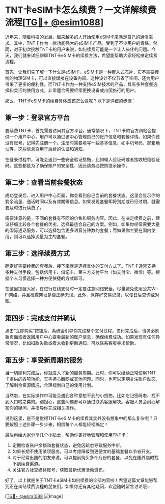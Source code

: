 # TNT卡eSIM卡怎么续费？一文详解续费流程[[TG💪+ @esim1088](https://t.me/s/esim1088)]

近年来，随着科技的发展，越来越多的人开始使用eSIM卡来满足自己的通信需求。其中，TNT卡作为一款功能强大的eSIM卡产品，受到了不少用户的青睐。然而，对于初次接触TNT卡的用户来说，如何续费可能是一个让人头疼的问题。今天，我们就来详细聊聊TNT卡eSIM卡的续费方法，希望能帮助大家轻松搞定续费流程。

首先，让我们先了解一下什么是eSIM卡。eSIM卡是一种嵌入式芯片，它不需要传统的物理SIM卡，可以直接焊接在设备内部。这种设计不仅节省了空间，还为用户带来了更多的便利性。而TNT卡作为一种支持eSIM技术的产品，具有多种套餐选择和灵活的使用方式，非常适合需要经常更换设备或出国旅行的用户。

那么，TNT卡eSIM卡的续费具体应该怎么做呢？以下是详细的步骤：

## **第一步：登录官方平台**

要续费TNT卡，首先需要访问其官方平台。通常情况下，TNT卡的官方网站会提供一个用户中心，用户可以通过该中心管理自己的账户信息和套餐详情。如果你还没有账号，记得先注册一个。注册时需要填写一些基本信息，如手机号码、邮箱地址等。这些信息将用于后续的认证和通知。

在登录过程中，可能会遇到一些安全验证措施，比如输入验证码或者接收短信验证码。这些都是为了确保账户的安全性，因此请务必按照提示操作。

## **第二步：查看当前套餐状态**

成功登录后，进入用户中心页面，你会看到自己当前的套餐状态。这里会显示你的剩余流量、通话时间以及有效期等信息。如果发现套餐即将到期或已经过期，就需要及时进行续费了。

需要注意的是，不同的套餐有不同的价格和服务内容。因此，在决定续费之前，建议仔细比较各个套餐的优劣，选择最适合自己的方案。例如，如果你经常需要大量的国际通话服务，可以选择包含更多语音分钟数的套餐；而如果你主要在国内使用，则可以选择流量为主的套餐。

## **第三步：选择续费方式**

确定好需要续费的套餐后，接下来就是选择具体的支付方式了。TNT卡通常支持多种支付手段，包括信用卡、借记卡、第三方支付平台（如支付宝、微信）等。根据个人习惯选择一种方便快捷的方式即可。

在这里提醒大家，在进行在线支付时一定要注意网络安全。尽量避免使用公共Wi-Fi网络，并且检查网址是否正确无误。此外，保存好交易记录，以便日后查询或对账。

## **第四步：完成支付并确认**

点击“立即购买”按钮后，系统会引导你完成整个支付过程。支付完成后，请务必刷新页面或者返回用户中心查看最新的账户信息，确保续费成功。如果发现有任何异常情况，比如扣款失败或者未收到更新通知，可以联系客服寻求帮助。

## **第五步：享受新周期的服务**

当一切顺利完成后，你就进入了新的服务周期。此时，你可以继续正常使用TNT卡提供的各项功能，无需担心断网或其他问题。同时，也可以定期关注账户动态，了解剩余资源情况，合理规划自己的使用计划。

当然啦，在实际操作中可能会遇到各种意想不到的小插曲，比如忘记密码啦、找不到入口啦之类的。别担心，这些问题都可以通过联系客服解决。客服人员会耐心解答你的疑问，并指导你完成相关操作。

说到这里，是不是觉得TNT卡eSIM卡的续费其实并没有想象中的那么复杂呢？只要按照上述步骤一步步来，相信每个人都能轻松搞定！

最后再给大家分享几个小贴士，帮助你更好地管理和使用TNT卡：

1. 定期检查账户余额和套餐状态，避免因疏忽导致服务中断。
2. 如果长期不使用某项服务，可以考虑降级到更便宜的基础套餐以节省开支。
3. 对于经常出国的朋友来说，可以提前购买多个月份的套餐，以免在国外临时找不到续费渠道。
4. 关注官方社交媒体账号，获取最新优惠活动资讯。

好了，以上就是关于TNT卡eSIM卡如何续费的全部内容啦！希望这篇文章能够帮到正在纠结续费流程的朋友们。如果你还有其他疑问，欢迎随时留言讨论哦~

[[TG💪+ @esim1088](https://t.me/s/esim1088) ![Image](https://i.postimg.cc/4NQfJmqS/Snipaste-2025-05-13-00-14-12.png)]